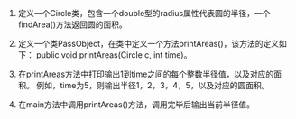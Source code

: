 1. 定义一个Circle类，包含一个double型的radius属性代表圆的半径，一个findArea()方法返回圆的面积。

2. 定义一个类PassObject，在类中定义一个方法printAreas()，该方法的定义如下：
   public void printAreas(Circle c, int time)。

3. 在printAreas方法中打印输出1到time之间的每个整数半径值，以及对应的面积。
   例如，time为5，则输出半径1，2，3，4，5，以及对应的圆面积。

4. 在main方法中调用printAreas()方法，调用完毕后输出当前半径值。